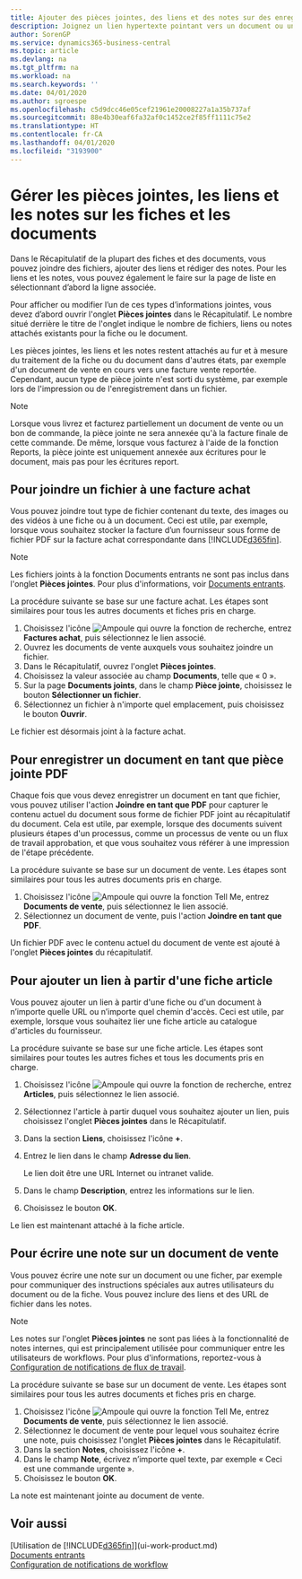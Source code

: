 ```yaml
---
title: Ajouter des pièces jointes, des liens et des notes sur des enregistrements | Microsoft Docs
description: Joignez un lien hypertexte pointant vers un document ou un site Web à un enregistrement spécifique, tel qu'une fiche client ou un document.
author: SorenGP
ms.service: dynamics365-business-central
ms.topic: article
ms.devlang: na
ms.tgt_pltfrm: na
ms.workload: na
ms.search.keywords: ''
ms.date: 04/01/2020
ms.author: sgroespe
ms.openlocfilehash: c5d9dcc46e05cef21961e20008227a1a35b737af
ms.sourcegitcommit: 88e4b30eaf6fa32af0c1452ce2f85ff1111c75e2
ms.translationtype: HT
ms.contentlocale: fr-CA
ms.lasthandoff: 04/01/2020
ms.locfileid: "3193900"
---
```

# <a name="manage-attachments-links-and-notes-on-cards-and-documents"></a>Gérer les pièces jointes, les liens et les notes sur les fiches et les documents

Dans le Récapitulatif de la plupart des fiches et des documents, vous pouvez joindre des fichiers, ajouter des liens et rédiger des notes. Pour les liens et les notes, vous pouvez également le faire sur la page de liste en sélectionnant d’abord la ligne associée.

Pour afficher ou modifier l’un de ces types d’informations jointes, vous devez d’abord ouvrir l'onglet **Pièces jointes** dans le Récapitulatif. Le nombre situé derrière le titre de l'onglet indique le nombre de fichiers, liens ou notes attachés existants pour la fiche ou le document.

Les pièces jointes, les liens et les notes restent attachés au fur et à mesure du traitement de la fiche ou du document dans d'autres états, par exemple d'un document de vente en cours vers une facture vente reportée. Cependant, aucun type de pièce jointe n'est sorti du système, par exemple lors de l'impression ou de l'enregistrement dans un fichier.

> [!NOTE]
> Lorsque vous livrez et facturez partiellement un document de vente ou un bon de commande, la pièce jointe ne sera annexée qu'à la facture finale de cette commande. De même, lorsque vous facturez à l'aide de la fonction Reports, la pièce jointe est uniquement annexée aux écritures pour le document, mais pas pour les écritures report.

## <a name="to-attach-a-file-to-a-purchase-invoice"></a>Pour joindre un fichier à une facture achat
Vous pouvez joindre tout type de fichier contenant du texte, des images ou des vidéos à une fiche ou à un document. Ceci est utile, par exemple, lorsque vous souhaitez stocker la facture d’un fournisseur sous forme de fichier PDF sur la facture achat correspondante dans [!INCLUDE[d365fin](includes/d365fin_md.md)].

> [!NOTE]
> Les fichiers joints à la fonction Documents entrants ne sont pas inclus dans l'onglet **Pièces jointes**. Pour plus d'informations, voir [Documents entrants](across-income-documents.md).

La procédure suivante se base sur une facture achat. Les étapes sont similaires pour tous les autres documents et fiches pris en charge.

1. Choisissez l'icône ![Ampoule qui ouvre la fonction de recherche](media/ui-search/search_small.png "Dites-moi ce que vous voulez faire"), entrez **Factures achat**, puis sélectionnez le lien associé.
2. Ouvrez les documents de vente auxquels vous souhaitez joindre un fichier.
3. Dans le Récapitulatif, ouvrez l'onglet **Pièces jointes**.
4. Choisissez la valeur associée au champ **Documents**, telle que « 0 ».
5. Sur la page **Documents joints**, dans le champ **Pièce jointe**, choisissez le bouton **Sélectionner un fichier**.
5. Sélectionnez un fichier à n'importe quel emplacement, puis choisissez le bouton **Ouvrir**.

Le fichier est désormais joint à la facture achat.

## <a name="to-save-a-document-as-a-pdf-attachment"></a>Pour enregistrer un document en tant que pièce jointe PDF
Chaque fois que vous devez enregistrer un document en tant que fichier, vous pouvez utiliser l'action **Joindre en tant que PDF** pour capturer le contenu actuel du document sous forme de fichier PDF joint au récapitulatif du document. Cela est utile, par exemple, lorsque des documents suivent plusieurs étapes d'un processus, comme un processus de vente ou un flux de travail approbation, et que vous souhaitez vous référer à une impression de l'étape précédente.

La procédure suivante se base sur un document de vente. Les étapes sont similaires pour tous les autres documents pris en charge.

1. Choisissez l'icône ![Ampoule qui ouvre la fonction Tell Me](media/ui-search/search_small.png "Dites-moi ce que vous voulez faire"), entrez **Documents de vente**, puis sélectionnez le lien associé.
2. Sélectionnez un document de vente, puis l'action **Joindre en tant que PDF**.

Un fichier PDF avec le contenu actuel du document de vente est ajouté à l'onglet **Pièces jointes** du récapitulatif. 

## <a name="to-add-a-link-from-an-item-card"></a>Pour ajouter un lien à partir d'une fiche article
Vous pouvez ajouter un lien à partir d'une fiche ou d'un document à n’importe quelle URL ou n’importe quel chemin d'accès. Ceci est utile, par exemple, lorsque vous souhaitez lier une fiche article au catalogue d'articles du fournisseur.

La procédure suivante se base sur une fiche article. Les étapes sont similaires pour toutes les autres fiches et tous les documents pris en charge.

1. Choisissez l'icône ![Ampoule qui ouvre la fonction de recherche](media/ui-search/search_small.png "Dites-moi ce que vous voulez faire"), entrez **Articles**, puis sélectionnez le lien associé.
2. Sélectionnez l'article à partir duquel vous souhaitez ajouter un lien, puis choisissez l'onglet **Pièces jointes** dans le Récapitulatif.
3. Dans la section **Liens**, choisissez l'icône **+**.
4. Entrez le lien dans le champ **Adresse du lien**.

    Le lien doit être une URL Internet ou intranet valide.

5. Dans le champ **Description**, entrez les informations sur le lien.  
6. Choisissez le bouton **OK**.

Le lien est maintenant attaché à la fiche article.  

## <a name="to-write-a-note-on-a-sales-order"></a>Pour écrire une note sur un document de vente
Vous pouvez écrire une note sur un document ou une ficher, par exemple pour communiquer des instructions spéciales aux autres utilisateurs du document ou de la fiche. Vous pouvez inclure des liens et des URL de fichier dans les notes.

> [!NOTE]
> Les notes sur l'onglet **Pièces jointes** ne sont pas liées à la fonctionnalité de notes internes, qui est principalement utilisée pour communiquer entre les utilisateurs de workflows. Pour plus d'informations, reportez-vous à [Configuration de notifications de flux de travail](across-setting-up-workflow-notifications.md).

La procédure suivante se base sur un document de vente. Les étapes sont similaires pour tous les autres documents et fiches pris en charge.

1. Choisissez l'icône ![Ampoule qui ouvre la fonction Tell Me](media/ui-search/search_small.png "Dites-moi ce que vous voulez faire"), entrez **Documents de vente**, puis sélectionnez le lien associé.
2. Sélectionnez le document de vente pour lequel vous souhaitez écrire une note, puis choisissez l'onglet **Pièces jointes** dans le Récapitulatif.
3. Dans la section **Notes**, choisissez l'icône **+**.
4. Dans le champ **Note**, écrivez n’importe quel texte, par exemple « Ceci est une commande urgente ».
5. Choisissez le bouton **OK**.

La note est maintenant jointe au document de vente.

## <a name="see-also"></a>Voir aussi  
[Utilisation de [!INCLUDE[d365fin](includes/d365fin_md.md)]](ui-work-product.md)  
[Documents entrants](across-income-documents.md)  
[Configuration de notifications de workflow](across-setting-up-workflow-notifications.md)  
